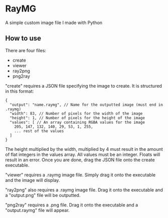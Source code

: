 # RayMG
A simple custom image file I made with Python

## How to use
There are four files:
* create
* viewer
* ray2png
* png2ray
  
"create" requires a JSON file specifying the image
to create. It is structured in this format:

```
{
  "output": "name.raymg", // Name for the outputted image (must end in .raymg)
  "width": 83, // Number of pixels for the width of the image
  "height": 1, // Number of pixels for the height of the image
  "values": [ // An array containing RGBA values for the image
    205, 147, 132, 140, 29, 53, 1, 255,
    ... rest of the values
  ]
}
```

The height multiplied by the width, multiplied by 4 must
result in the amount of flat integers in the values array.
All values must be an integer. Floats will result in an error.
Once you are done, drag the JSON file onto the create
executable.

"viewer" requires a .raymg image file. Simply drag it onto
the executable and the image will display.

"ray2png" also requires a .raymg image file. Drag it onto
the executable and a "output.png" file will be outputted.

"png2ray" requires a .png file. Drag it onto the executable
and a "output.raymg" file will appear.
